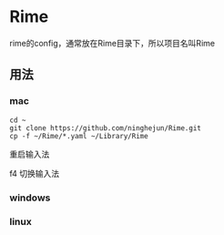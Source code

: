 # Rime
rime的config，通常放在Rime目录下，所以项目名叫Rime

## 用法

### mac

```shell
cd ~
git clone https://github.com/ninghejun/Rime.git
cp -f ~/Rime/*.yaml ~/Library/Rime
```

重启输入法

f4 切换输入法


### windows

### linux


